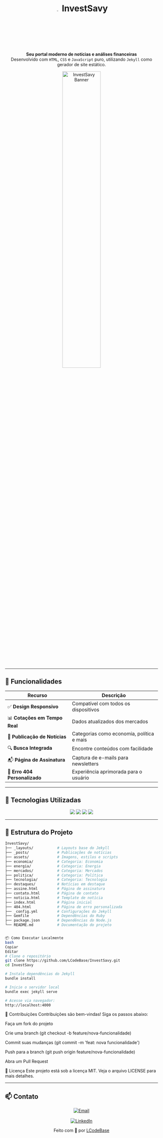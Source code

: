 <h1 align="center"> <img src="https://github.com/LCodeBase/InvestSavy/blob/main/assets/images/Logo1.png" alt="InvestSavy Banner" width="3%" /> InvestSavy</h1>

<p align="center">
  <strong>Seu portal moderno de notícias e análises financeiras</strong><br>
  Desenvolvido com <code>HTML</code>, <code>CSS</code> e <code>JavaScript</code> puro, utilizando <code>Jekyll</code> como gerador de site estático.
</p>

<p align="center">
  <img src="https://github.com/LCodeBase/InvestSavy/blob/main/assets/images/Logo.png" alt="InvestSavy Banner" width="50%" />
</p>

---

## 🚀 Funcionalidades

<div align="center">

| Recurso | Descrição |
|--------|-----------|
| ✅ **Design Responsivo** | Compatível com todos os dispositivos |
| 📊 **Cotações em Tempo Real** | Dados atualizados dos mercados |
| 📰 **Publicação de Notícias** | Categorias como economia, política e mais |
| 🔍 **Busca Integrada** | Encontre conteúdos com facilidade |
| 📬 **Página de Assinatura** | Captura de e-mails para newsletters |
| 📄 **Erro 404 Personalizado** | Experiência aprimorada para o usuário |

</div>



---

## 🧰 Tecnologias Utilizadas
<p align="center"> <img src="https://img.shields.io/badge/CSS3-1572B6?style=flat-square&logo=css3&logoColor=white" /> <img src="https://img.shields.io/badge/JavaScript-F7DF1E?style=flat-square&logo=javascript&logoColor=black" /> <img src="https://img.shields.io/badge/Jekyll-CC0000?style=flat-square&logo=jekyll&logoColor=white" /> <img src="https://img.shields.io/badge/GitHub%20Pages-222?style=flat-square&logo=github&logoColor=white" /> </p>

--- 

## 🧱 Estrutura do Projeto

```bash
InvestSavy/
├── _layouts/           # Layouts base do Jekyll
├── _posts/             # Publicações de notícias
├── assets/             # Imagens, estilos e scripts
├── economia/           # Categoria: Economia
├── energia/            # Categoria: Energia
├── mercados/           # Categoria: Mercados
├── politica/           # Categoria: Política
├── tecnologia/         # Categoria: Tecnologia
├── destaques/          # Notícias em destaque
├── assine.html         # Página de assinatura
├── contato.html        # Página de contato
├── noticia.html        # Template de notícia
├── index.html          # Página inicial
├── 404.html            # Página de erro personalizada
├── _config.yml         # Configurações do Jekyll
├── Gemfile             # Dependências do Ruby
├── package.json        # Dependências do Node.js
└── README.md           # Documentação do projeto


📦 Como Executar Localmente
bash
Copiar
Editar
# Clone o repositório
git clone https://github.com/LCodeBase/InvestSavy.git
cd InvestSavy

# Instale dependências do Jekyll
bundle install

# Inicie o servidor local
bundle exec jekyll serve

# Acesse via navegador:
http://localhost:4000

```
🤝 Contribuições
Contribuições são bem-vindas! Siga os passos abaixo:

Faça um fork do projeto

Crie uma branch (git checkout -b feature/nova-funcionalidade)

Commit suas mudanças (git commit -m 'feat: nova funcionalidade')

Push para a branch (git push origin feature/nova-funcionalidade)

Abra um Pull Request

📜 Licença
Este projeto está sob a licença MIT. Veja o arquivo LICENSE para mais detalhes.

---

## 📫 Contato

<p align="center">
  <a href="mailto:leonardo.developer.figueiredo@gmail.com" target="_blank">
    <img src="https://img.shields.io/badge/✉️%20Email-leonardo.developer.figueiredo@gmail.com-blue?style=for-the-badge&logo=gmail&logoColor=white" alt="Email" />
  </a>
  <br><br>
  <a href="https://www.linkedin.com/in/leonardo-fe-figueiredo/" target="_blank">
    <img src="https://img.shields.io/badge/💼%20LinkedIn-Acessar%20Perfil-0A66C2?style=for-the-badge&logo=linkedin&logoColor=white" alt="LinkedIn" />
  </a>
</p>


<p align="center"> Feito com 💙 por <a href="https://github.com/LCodeBase">LCodeBase</a> </p>
